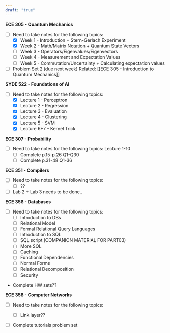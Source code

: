 ```yaml
---
draft: "true"
---
```

**ECE 305 - Quantum Mechanics**
- [ ] Need to take notes for the following topics:
	- [x] Week 1 - Introduction + Stern-Gerlach Experiment
	- [x] Week 2 - Math/Matrix Notation + Quantum State Vectors
	- [ ] Week 3 - Operators/Eigenvalues/Eigenvectors
	- [ ] Week 4 - Measurement and Expectation Values
	- [ ] Week 5 - Commutation/Uncertainty + Calculating expectation values
- [ ] Problem Set 2 (due next week)
Related: [[ECE 305 - Introduction to Quantum Mechanics]]

**SYDE 522 - Foundations of AI**
- [ ] Need to take notes for the following topics:
	- [x] Lecture 1 - Perceptron
	- [x] Lecture 2 - Regression
	- [x] Lecture 3 - Evaluation
	- [x] Lecture 4 - Clustering
	- [x] Lecture 5 - SVM
	- [x] Lecture 6+7 - Kernel Trick 

**ECE 307 - Probability**
- [ ] Need to take notes for the following topics: Lecture 1-10
	- [ ] Complete p.15-p.26 Q1-Q30
	- [ ] Complete p.31-48 Q1-36

**ECE 351 - Compilers**
- [ ] Need to take notes for the following topics:
	- [ ] ??
- [ ] Lab 2 + Lab 3 needs to be done..

**ECE 356 - Databases**
- [ ] Need to take notes for the following topics:
	- [ ]  Introduction to DBs
	- [ ]  Relational Model
	- [ ]  Formal Relational Query Languages
	- [ ]  Introduction to SQL
	- [ ]  SQL script (COMPANION MATERIAL FOR PART03)
	- [ ]  More SQL
	- [ ]  Caching
	- [ ]  Functional Dependencies
	- [ ]  Normal Forms
	- [ ]  Relational Decomposition
	- [ ]  Security
- Complete HW sets??

**ECE 358 - Computer Networks** 
- [ ] Need to take notes for the following topics:
	- [ ] Link layer??
- [ ] Complete tutorials problem set

